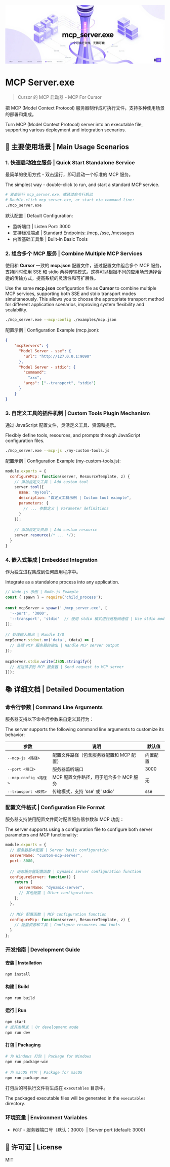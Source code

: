 ![MCP EXE](./assets/image.png)

# MCP Server.exe
> Cursor 的 MCP 启动器 - MCP For Cursor

把 MCP (Model Context Protocol) 服务器制作成可执行文件，支持多种使用场景的部署和集成。

Turn MCP (Model Context Protocol) server into an executable file, supporting various deployment and integration scenarios.

## 🎯 主要使用场景 | Main Usage Scenarios

### 1. 快速启动独立服务 | Quick Start Standalone Service

最简单的使用方式 - 双击运行，即可启动一个标准的 MCP 服务。

The simplest way - double-click to run, and start a standard MCP service.

```bash
# 双击运行 mcp_server.exe，或通过命令行启动
# Double-click mcp_server.exe, or start via command line:
./mcp_server.exe
```

默认配置 | Default Configuration:
- 监听端口 | Listen Port: 3000
- 支持标准端点 | Standard Endpoints: /mcp, /sse, /messages
- 内置基础工具集 | Built-in Basic Tools

### 2. 组合多个 MCP 服务 | Combine Multiple MCP Services

使用和 **Cursor** 一致的 **mcp.json** 配置文件，通过配置文件组合多个 MCP 服务，支持同时使用 SSE 和 stdio 两种传输模式。这样可以根据不同的应用场景选择合适的传输方式，提高系统的灵活性和可扩展性。

Use the same **mcp.json** configuration file as **Cursor** to combine multiple MCP services, supporting both SSE and stdio transport modes simultaneously. This allows you to choose the appropriate transport method for different application scenarios, improving system flexibility and scalability.

```bash
./mcp_server.exe --mcp-config ./examples/mcp.json
```

配置示例 | Configuration Example (mcp.json):
```json
{
    "mcpServers": {
      "Model Server - sse": {
        "url": "http://127.0.0.1:9090"
      },
      "Model Server - stdio": {
        "command":
          "xxx",
        "args": ["--transport", "stdio"]
      }
    }
}
```

### 3. 自定义工具的插件机制 | Custom Tools Plugin Mechanism

通过 JavaScript 配置文件，灵活定义工具、资源和提示。

Flexibly define tools, resources, and prompts through JavaScript configuration files.

```bash
./mcp_server.exe --mcp-js ./my-custom-tools.js
```

配置示例 | Configuration Example (my-custom-tools.js):
```javascript
module.exports = {
  configureMcp: function(server, ResourceTemplate, z) {
    // 添加自定义工具 | Add custom tool
    server.tool({
      name: "myTool",
      description: "自定义工具示例 | Custom tool example",
      parameters: {
        // ... 参数定义 | Parameter definitions
      }
    });
    
    // 添加自定义资源 | Add custom resource
    server.resource(/* ... */);
  }
}
```

### 4. 嵌入式集成 | Embedded Integration

作为独立进程集成到任何应用程序中。

Integrate as a standalone process into any application.

```javascript
// Node.js 示例 | Node.js Example
const { spawn } = require('child_process');

const mcpServer = spawn('./mcp_server.exe', [
  '--port', '3000',
  '--transport', 'stdio'  // 使用 stdio 模式进行进程间通信 | Use stdio mode for IPC
]);

// 处理输入输出 | Handle I/O
mcpServer.stdout.on('data', (data) => {
  // 处理 MCP 服务器的输出 | Handle MCP server output
});

mcpServer.stdin.write(JSON.stringify({
  // 发送请求到 MCP 服务器 | Send request to MCP server
}));
```

## 📚 详细文档 | Detailed Documentation

### 命令行参数 | Command Line Arguments

服务器支持以下命令行参数来自定义其行为：

The server supports the following command line arguments to customize its behavior:

| 参数 | 说明 | 默认值 |
|------|------|--------|
| `--mcp-js <路径>` | 配置文件路径（包含服务器配置和 MCP 配置） | 内置配置 |
| `--port <端口>` | 服务器监听端口 | 3000 |
| `--mcp-config <路径>` | MCP 配置文件路径，用于组合多个 MCP 服务 | 无 |
| `--transport <模式>` | 传输模式，支持 'sse' 或 'stdio' | sse |

### 配置文件格式 | Configuration File Format

服务器支持使用配置文件同时配置服务器参数和 MCP 功能：

The server supports using a configuration file to configure both server parameters and MCP functionality:

```javascript
module.exports = {
  // 服务器基本配置 | Server basic configuration
  serverName: "custom-mcp-server",
  port: 8080,
  
  // 动态服务器配置函数 | Dynamic server configuration function
  configureServer: function() {
    return {
      serverName: "dynamic-server",
      // 其他配置 | Other configurations
    };
  },
  
  // MCP 配置函数 | MCP configuration function
  configureMcp: function(server, ResourceTemplate, z) {
    // 配置资源和工具 | Configure resources and tools
  }
};
```

### 开发指南 | Development Guide

#### 安装 | Installation
```bash
npm install
```

#### 构建 | Build
```bash
npm run build
```

#### 运行 | Run
```bash
npm start
# 或开发模式 | Or development mode
npm run dev
```

#### 打包 | Packaging
```bash
# 为 Windows 打包 | Package for Windows
npm run package-win

# 为 macOS 打包 | Package for macOS
npm run package-mac
```

打包后的可执行文件将生成在 `executables` 目录中。

The packaged executable files will be generated in the `executables` directory.

### 环境变量 | Environment Variables

- `PORT` - 服务器端口号（默认：3000）| Server port (default: 3000)

## 📝 许可证 | License

MIT
